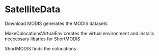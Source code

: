 # SatelliteData

Download MODIS generates the MODIS datasets

MakeColocationsVirtualEnv creates the virtual environment and installs neccessary libaries for ShortMODIS 

ShortMODIS finds the colocations
